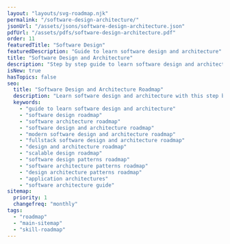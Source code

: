 ```yaml
---
layout: "layouts/svg-roadmap.njk"
permalink: "/software-design-architecture/"
jsonUrl: "/assets/jsons/software-design-architecture.json"
pdfUrl: "/assets/pdfs/software-design-architecture.pdf"
order: 11
featuredTitle: "Software Design"
featuredDescription: "Guide to learn software design and architecture"
title: "Software Design and Architecture"
description: "Step by step guide to learn software design and architecture"
isNew: true
hasTopics: false
seo:
  title: "Software Design and Architecture Roadmap"
  description: "Learn software design and architecture with this step by step guide and resources."
  keywords:
    - "guide to learn software design and architecture"
    - "software design roadmap"
    - "software architecture roadmap"
    - "software design and architecture roadmap"
    - "modern software design and architecture roadmap"
    - "fullstack software design and architecture roadmap"
    - "design and architecture roadmap"
    - "scalable design roadmap"
    - "software design patterns roadmap"
    - "software architecture patterns roadmap"
    - "design architecture patterns roadmap"
    - "application architectures"
    - "software architecture guide"
sitemap:
  priority: 1
  changefreq: "monthly"
tags:
  - "roadmap"
  - "main-sitemap"
  - "skill-roadmap"
---
```


